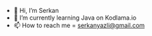 - 👋 Hi, I’m Serkan
- 🌱 I’m currently learning Java on Kodlama.io
- 📫 How to reach me = serkanyazli@gmail.com
<!---
imserkanY/imserkanY is a ✨ special ✨ repository because its `README.md` (this file) appears on your GitHub profile.
You can click the Preview link to take a look at your changes.
--->

